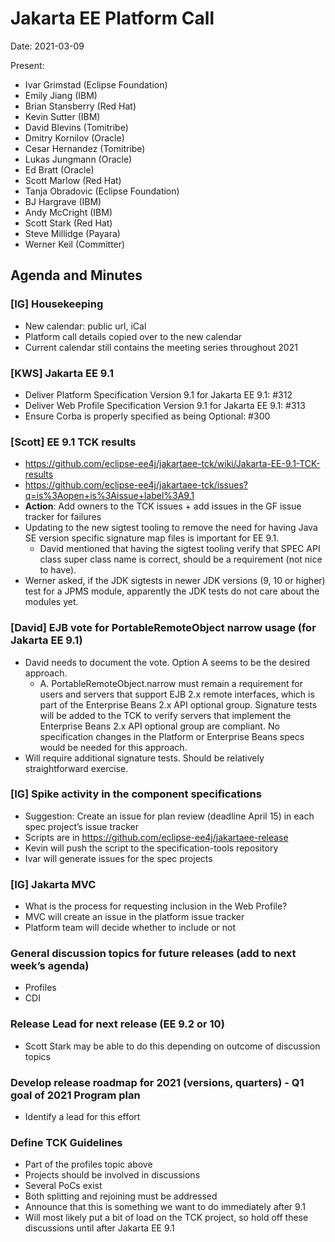 # Jakarta EE Platform Call

Date: 2021-03-09

Present:

- Ivar Grimstad (Eclipse Foundation)
- Emily Jiang (IBM)
- Brian Stansberry (Red Hat)
- Kevin Sutter (IBM)
- David Blevins (Tomitribe)
- Dmitry Kornilov (Oracle)
- Cesar Hernandez (Tomitribe)
- Lukas Jungmann (Oracle)
- Ed Bratt (Oracle)
- Scott Marlow (Red Hat)
- Tanja Obradovic (Eclipse Foundation)
- BJ Hargrave (IBM)
- Andy McCright (IBM)
- Scott Stark (Red Hat)
- Steve Millidge (Payara)
- Werner Keil (Committer)

## Agenda and Minutes

### [IG] Housekeeping

* New calendar: public url, iCal
* Platform call details copied over to the new calendar
* Current calendar still contains the meeting series throughout 2021

### [KWS] Jakarta EE 9.1

* Deliver Platform Specification Version 9.1 for Jakarta EE 9.1: #312
* Deliver Web Profile Specification Version 9.1 for Jakarta EE 9.1: #313
* Ensure Corba is properly specified as being Optional: #300

### [Scott] EE 9.1 TCK results

* https://github.com/eclipse-ee4j/jakartaee-tck/wiki/Jakarta-EE-9.1-TCK-results 
* https://github.com/eclipse-ee4j/jakartaee-tck/issues?q=is%3Aopen+is%3Aissue+label%3A9.1
* **Action**: Add owners to the TCK issues + add issues in the GF issue tracker for failures
* Updating to the new sigtest tooling to remove the need for having Java SE version specific signature map files is important for EE 9.1.
  * David mentioned that having the sigtest tooling verify that SPEC API class super class name is correct, should be a requirement (not nice to have).
* Werner asked, if the JDK sigtests in newer JDK versions (9, 10 or higher) test for a JPMS module, apparently the JDK tests do not care about the modules yet.

### [David] EJB vote for PortableRemoteObject narrow usage (for Jakarta EE 9.1)

* David needs to document the vote.  Option A seems to be the desired approach.
  * A. PortableRemoteObject.narrow must remain a requirement for users and servers that support EJB 2.x remote interfaces, which is part of the Enterprise Beans 2.x API optional group.  Signature tests will be added to the TCK to verify servers that implement the Enterprise Beans 2.x API optional group are compliant.  No specification changes in the Platform or Enterprise Beans specs would be needed for this approach.
* Will require additional signature tests.  Should be relatively straightforward exercise.

### [IG] Spike activity in the component specifications

* Suggestion: Create an issue for plan review (deadline April 15) in each spec project’s issue tracker
* Scripts are in https://github.com/eclipse-ee4j/jakartaee-release 
* Kevin will push the script to the specification-tools repository
* Ivar will generate issues for the spec projects

### [IG] Jakarta MVC

* What is the process for requesting inclusion in the Web Profile?
* MVC will create an issue in the platform issue tracker
* Platform team will decide whether to include or not

### General discussion topics for future releases (add to next week’s agenda)

* Profiles
* CDI

### Release Lead for next release (EE 9.2 or 10)

*  Scott Stark may be able to do this depending on outcome of discussion topics

### Develop release roadmap for 2021 (versions, quarters) - Q1 goal of 2021 Program plan

* Identify a lead for this effort

### Define TCK Guidelines

* Part of the profiles topic above
* Projects should be involved in discussions
* Several PoCs exist
* Both splitting and rejoining must be addressed
* Announce that this is something we want to do immediately after 9.1
* Will most likely put a bit of load on the TCK project, so hold off these discussions until after Jakarta EE 9.1
